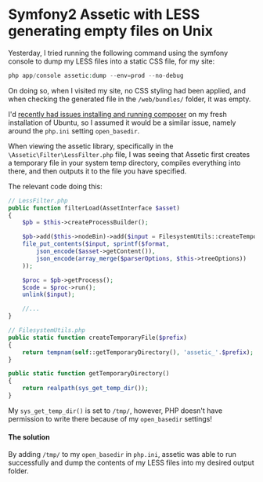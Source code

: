 # Symfony2 Assetic with LESS generating empty files on Unix

Yesterday, I tried running the following command using the symfony console to dump my LESS files into a static CSS file, for my site:

```php
php app/console assetic:dump --env=prod --no-debug
```

On doing so, when I visited my site, no CSS styling had been applied, and when checking the generated file in the `/web/bundles/` folder, it was empty.

I'd [recently had issues installing and running composer](http://anujnair.com/blog/2-issues-with-globally-installing-composer-on-ubuntu-under-root) on my fresh installation of Ubuntu, so I assumed it would be a similar issue, namely around the `php.ini` setting `open_basedir`.

When viewing the assetic library, specifically in the `\Assetic\Filter\LessFilter.php` file, I was seeing that Assetic first creates a temporary file in your system temp directory, compiles everything into there, and then outputs it to the file you have specified.

The relevant code doing this:

```php
// LessFilter.php
public function filterLoad(AssetInterface $asset)
{
    $pb = $this->createProcessBuilder();

    $pb->add($this->nodeBin)->add($input = FilesystemUtils::createTemporaryFile('less'));
    file_put_contents($input, sprintf($format,
        json_encode($asset->getContent()),
        json_encode(array_merge($parserOptions, $this->treeOptions))
    ));

    $proc = $pb->getProcess();
    $code = $proc->run();
    unlink($input);

    //...
}

// FilesystemUtils.php
public static function createTemporaryFile($prefix)
{
    return tempnam(self::getTemporaryDirectory(), 'assetic_'.$prefix);
}

public static function getTemporaryDirectory()
{
    return realpath(sys_get_temp_dir());
}
```

My `sys_get_temp_dir()` is set to `/tmp/`, however, PHP doesn't have permission to write there because of my `open_basedir` settings!

#### The solution

By adding `/tmp/` to my `open_basedir` in `php.ini`, assetic was able to run successfully and dump the contents of my LESS files into my desired output folder.
